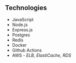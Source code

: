 ## Technologies

* JavaScript
* Node.js
* Express.js
* Postgres
* Redis
* Docker
* Github Actions
* AWS - _ELB, ElastiCache, RDS_
